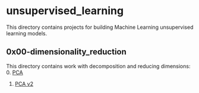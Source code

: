 # unsupervised_learning
This directory contains projects for building Machine Learning unsupervised learning models.

## 0x00-dimensionality_reduction
This directory contains work with decomposition and reducing dimensions:
0. [PCA](/unsupervised_learning/0x00-dimensionality_reduction/0-pca.py)
1. [PCA v2](/unsupervised_learning/0x00-dimensionality_reduction/1-pca.py)
